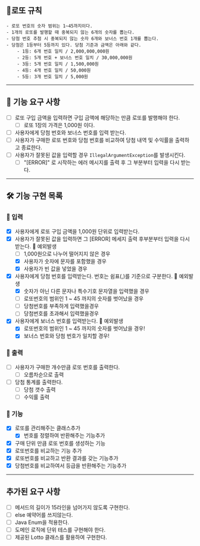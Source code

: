 ## 📝로또 규칙
    - 로또 번호의 숫자 범위는 1~45까지이다.
    - 1개의 로또를 발행할 때 중복되지 않는 6개의 숫자를 뽑는다.
    - 당첨 번호 추첨 시 중복되지 않는 숫자 6개와 보너스 번호 1개를 뽑는다.
    - 당첨은 1등부터 5등까지 있다. 당첨 기준과 금액은 아래와 같다.
        - 1등: 6개 번호 일치 / 2,000,000,000원
        - 2등: 5개 번호 + 보너스 번호 일치 / 30,000,000원
        - 3등: 5개 번호 일치 / 1,500,000원
        - 4등: 4개 번호 일치 / 50,000원
        - 5등: 3개 번호 일치 / 5,000원
<hr>

## 📃 기능 요구 사항
- [ ] 로또 구입 금액을 입력하면 구입 금액에 해당하는 만큼 로또를 발행해야 한다.
    - [ ] 로또 1장의 가격은 1,000원 이다.
- [ ] 사용자에게 당첨 번호와 보너스 번호를 입력 받는다.
- [ ] 사용자가 구매한 로또 번호와 당첨 번호를 비교하여 당첨 내역 및 수익률을 출력하고 종료한다.
- [ ] 사용자가 잘못된 값을 입력할 경우 `IllegalArgumentException`를 발생시킨다.
    - [ ] "[ERROR]" 로 시작하는 에러 메시지를 출력 후 그 부분부터 입력을 다시 받는다.

<hr>

## 🛠 기능 구현 목록

### 💬 입력
- [x] 사용자에게 로또 구입 금액을 1,000원 단위로 입력받는다.  
- [x] 사용자가 잘못된 값을 입력하면 그 [ERROR] 메세지 출력 후부분부터 입력을 다시 받는다.
  🚧 예외발생
    - [ ] 1,000원으로 나누어 떨어지지 않은 경우
    - [x] 사용자가 숫자에 문자를 포함했을 경우
    - [x] 사용자가 빈 값을 넣었을 경우
- [x] 사용자에게 당첨 번호를 입력받는다. 번호는 쉼표(,)를 기준으로 구분한다.
  🚧 예외발생
    - [x] 숫자가 아닌 다른 문자나 특수기호 문자열을 입력했을 경우
    - [ ] 로또번호의 범위인 1 ~ 45 까지의 숫자를 벗어났을 경우
    - [ ] 당첨번호를 부족하게 입력했을경우
    - [ ] 당첨번호를 초과해서 입력했을경우
- [x] 사용자에게 보너스 번호를 입력받는다.
  🚧 예외발생
    - [x] 로또번호의 범위인 1 ~ 45 까지의 숫자를 벗어났을 경우!
    - [x] 보너스 번호와 당첨 번호가 일치할 경우!

### 💱 출력
- [ ] 사용자가 구매한 개수만큼 로또 번호를 출력한다.
    - [ ] 오름차순으로 출력
- [ ] 당첨 통계를 출력한다.
    - [ ] 당첨 갯수 출력
    - [ ] 수익률 출력

### 🌌 기능
- [x] 로또를 관리해주는 클래스추가
  - [x] 번호를 정렬하여 반환해주는 기능추가
- [x] 구매 단위 만큼 로또 번호를 생성하는 기능
- [x] 로또번호를 비교하는 기능 추가
- [x] 로또번호를 비교하고 반환 결과를 갖는 기능추가
- [x] 당첨번호를 비교하여서 등급을 반환해주는 기능추가
<hr>

## 추가된 요구 사항
- [ ] 메서드의 길이가 15라인을 넘어가지 않도록 구현한다.
- [ ] else 예약어를 쓰지않는다.
- [ ] Java Enum을 적용한다.
- [ ] 도메인 로직에 단위 테스를 구현해야 한다.
- [ ] 제공된 Lotto 클래스를 활용하여 구현한다.
